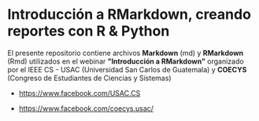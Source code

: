 # **Introducción a RMarkdown, creando reportes con R & Python**

El presente repositorio contiene archivos **Markdown** (md) y **RMarkdown** (Rmd) utilizados en el webinar **"Introducción a RMarkdown"**
organizado por el IEEE CS - USAC (Universidad San Carlos de Guatemala) y **COECYS** (Congreso de Estudiantes de Ciencias y Sistemas) 

 - <https://www.facebook.com/USAC.CS>

- <https://www.facebook.com/coecys.usac/>
